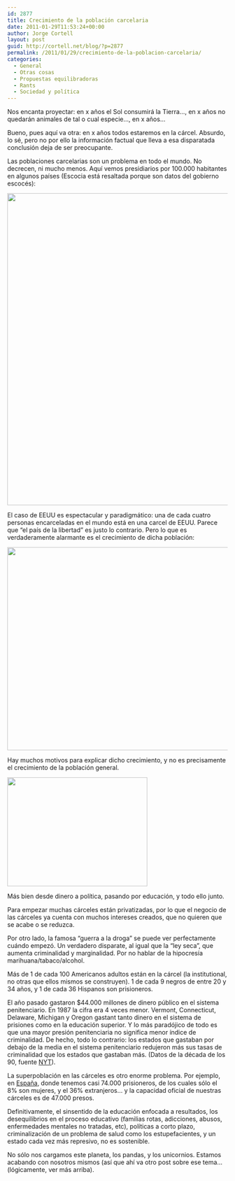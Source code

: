 ```yaml
---
id: 2877
title: Crecimiento de la población carcelaria
date: 2011-01-29T11:53:24+00:00
author: Jorge Cortell
layout: post
guid: http://cortell.net/blog/?p=2877
permalink: /2011/01/29/crecimiento-de-la-poblacion-carcelaria/
categories:
  - General
  - Otras cosas
  - Propuestas equilibradoras
  - Rants
  - Sociedad y polí­tica
---
```

Nos encanta proyectar: en x años el Sol consumirá la Tierra&#8230;, en x años no quedarán animales de tal o cual especie&#8230;, en x años&#8230;

Bueno, pues aquí va otra: en x años todos estaremos en la cárcel. Absurdo, lo sé, pero no por ello la información factual que lleva a esa disparatada conclusión deja de ser preocupante.

Las poblaciones carcelarias son un problema en todo el mundo. No decrecen, ni mucho menos. Aquí vemos presidiarios por 100.000 habitantes en algunos países (Escocia está resaltada porque son datos del gobierno escocés):

<img class="aligncenter" title="presidiarios por 100.000 hab." src="http://www.scotland.gov.uk/Resource/Img/143865/0043412.gif" alt="" width="518" height="713" />

El caso de EEUU es espectacular y paradigmático: una de cada cuatro personas encarceladas en el mundo está en una carcel de EEUU. Parece que &#8220;el país de la libertad&#8221; es justo lo contrario. Pero lo que es verdaderamente alarmante es el crecimiento de dicha población:

<img class="aligncenter" title="crecimiento población carcelaria EEUU" src="http://upload.wikimedia.org/wikipedia/commons/thumb/5/54/US_incarceration_timeline-clean.svg/693px-US_incarceration_timeline-clean.svg.png" alt="" width="693" height="464" />

Hay muchos motivos para explicar dicho crecimiento, y no es precisamente el crecimiento de la población general.

<img class="aligncenter" title="crecimiento carcelario / general" src="http://bligoo.com/media/users/1/94426/images/uploads/prison_population_growth.jpg" alt="" width="320" height="249" />

Más bien desde dinero a política, pasando por educación, y todo ello junto.

Para empezar muchas cárceles están privatizadas, por lo que el negocio de las cárceles ya cuenta con muchos intereses creados, que no quieren que se acabe o se reduzca.

Por otro lado, la famosa &#8220;guerra a la droga&#8221; se puede ver perfectamente cuándo empezó. Un verdadero disparate, al igual que la &#8220;ley seca&#8221;, que aumenta criminalidad y marginalidad. Por no hablar de la hipocresía marihuana/tabaco/alcohol.

Más de 1 de cada 100 Americanos adultos están en la cárcel (la institutional, no otras que ellos mismos se construyen). 1 de cada 9 negros de entre 20 y 34 años, y 1 de cada 36 Hispanos son prisioneros.

El año pasado gastaron $44.000 millones de dinero público en el sistema penitenciario. En 1987 la cifra era 4 veces menor. Vermont, Connecticut, Delaware, Michigan y Oregon gastant tanto dinero en el sistema de prisiones como en la educación superior. Y lo más paradójico de todo es que una mayor presión penitenciaria no significa menor índice de criminalidad. De hecho, todo lo contrario: los estados que gastaban por debajo de la media en el sistema penitenciario redujeron más sus tasas de criminalidad que los estados que gastaban más. (Datos de la década de los 90, fuente <a title="http://www.nytimes.com/2008/03/10/opinion/10mon1.html?_r=2" href="http://www.nytimes.com/2008/03/10/opinion/10mon1.html?_r=2" target="_blank">NYT</a>).

La superpoblación en las cárceles es otro enorme problema. Por ejemplo, en <a title="http://www.kcl.ac.uk/depsta/law/research/icps/worldbrief/wpb_country.php?country=165" href="http://www.kcl.ac.uk/depsta/law/research/icps/worldbrief/wpb_country.php?country=165" target="_blank">España</a>, donde tenemos casi 74.000 prisioneros, de los cuales sólo el 8% son mujeres, y el 36% extranjeros&#8230; y la capacidad oficial de nuestras cárceles es de 47.000 presos.

Definitivamente, el sinsentido de la educación enfocada a resultados, los desequilibrios en el proceso educativo (familias rotas, adicciones, abusos, enfermedades mentales no tratadas, etc), políticas a corto plazo, criminalización de un problema de salud como los estupefacientes, y un estado cada vez más represivo, no es sostenible.

No sólo nos cargamos este planeta, los pandas, y los unicornios. Estamos acabando con nosotros mismos (así que ahí va otro post sobre ese tema&#8230; (lógicamente, ver más arriba).